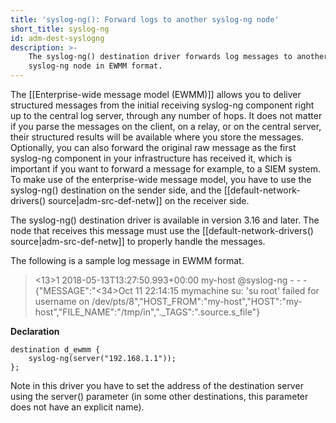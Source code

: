 ```yaml
---
title: 'syslog-ng(): Forward logs to another syslog-ng node'
short_title: syslog-ng
id: adm-dest-syslogng
description: >-
    The syslog-ng() destination driver forwards log messages to another
    syslog-ng node in EWMM format.
---
```


The [[Enterprise-wide message model (EWMM)]]
allows you to deliver structured messages from the initial
receiving syslog-ng component right up to the central log server,
through any number of hops. It does not matter if you parse the messages
on the client, on a relay, or on the central server, their structured
results will be available where you store the messages. Optionally, you
can also forward the original raw message as the first syslog-ng
component in your infrastructure has received it, which is important if
you want to forward a message for example, to a SIEM system. To make use
of the enterprise-wide message model, you have to use the syslog-ng()
destination on the sender side, and the
[[default-network-drivers() source|adm-src-def-netw]]
on the receiver side.

The syslog-ng() destination driver is available in version 3.16 and
later. The node that receives this message must use the
[[default-network-drivers() source|adm-src-def-netw]]
to properly handle the messages.

The following is a sample log message in EWMM format.

> <13>1 2018-05-13T13:27:50.993+00:00 my-host @syslog-ng - - -
> {"MESSAGE":"<34>Oct 11 22:14:15 mymachine su: 'su root' failed for username on
> /dev/pts/8","HOST_FROM":"my-host","HOST":"my-host","FILE_NAME":"/tmp/in","._TAGS":".source.s_file"}

**Declaration**

```config
destination d_ewmm {
    syslog-ng(server("192.168.1.1"));
};
```

Note in this driver you have to set the address of the destination
server using the server() parameter (in some other destinations, this
parameter does not have an explicit name).
